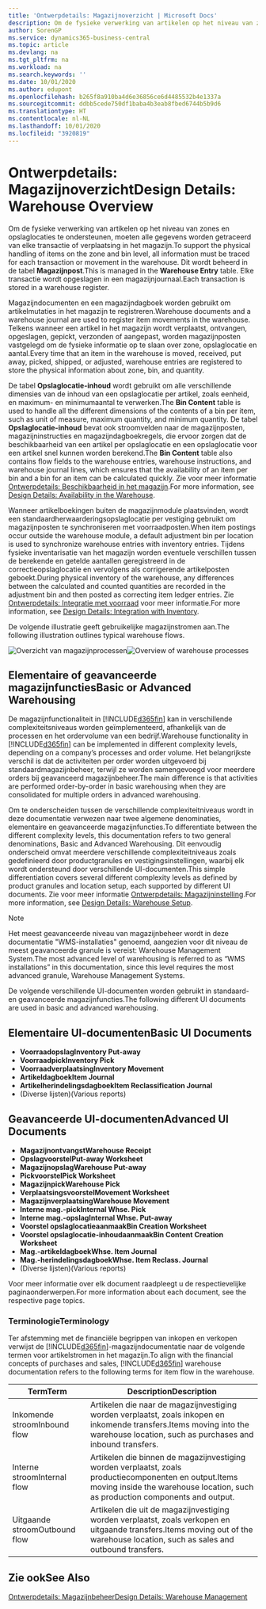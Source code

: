 ```yaml
---
title: 'Ontwerpdetails: Magazijnoverzicht | Microsoft Docs'
description: Om de fysieke verwerking van artikelen op het niveau van zones en opslaglocaties te ondersteunen, moeten alle gegevens worden getraceerd van elke transactie of verplaatsing in het magazijn. Dit wordt beheerd in de tabel **Magazijnpost**. Elke transactie wordt opgeslagen in een magazijnjournaal.
author: SorenGP
ms.service: dynamics365-business-central
ms.topic: article
ms.devlang: na
ms.tgt_pltfrm: na
ms.workload: na
ms.search.keywords: ''
ms.date: 10/01/2020
ms.author: edupont
ms.openlocfilehash: b265f8a910ba4d6e36856ce6d4485532b4e1337a
ms.sourcegitcommit: ddbb5cede750df1baba4b3eab8fbed6744b5b9d6
ms.translationtype: HT
ms.contentlocale: nl-NL
ms.lasthandoff: 10/01/2020
ms.locfileid: "3920819"
---
```

# <a name="design-details-warehouse-overview"></a><span data-ttu-id="5901f-105">Ontwerpdetails: Magazijnoverzicht</span><span class="sxs-lookup"><span data-stu-id="5901f-105">Design Details: Warehouse Overview</span></span>
<span data-ttu-id="5901f-106">Om de fysieke verwerking van artikelen op het niveau van zones en opslaglocaties te ondersteunen, moeten alle gegevens worden getraceerd van elke transactie of verplaatsing in het magazijn.</span><span class="sxs-lookup"><span data-stu-id="5901f-106">To support the physical handling of items on the zone and bin level, all information must be traced for each transaction or movement in the warehouse.</span></span> <span data-ttu-id="5901f-107">Dit wordt beheerd in de tabel **Magazijnpost**.</span><span class="sxs-lookup"><span data-stu-id="5901f-107">This is managed in the **Warehouse Entry** table.</span></span> <span data-ttu-id="5901f-108">Elke transactie wordt opgeslagen in een magazijnjournaal.</span><span class="sxs-lookup"><span data-stu-id="5901f-108">Each transaction is stored in a warehouse register.</span></span>  

<span data-ttu-id="5901f-109">Magazijndocumenten en een magazijndagboek worden gebruikt om artikelmutaties in het magazijn te registreren.</span><span class="sxs-lookup"><span data-stu-id="5901f-109">Warehouse documents and a warehouse journal are used to register item movements in the warehouse.</span></span> <span data-ttu-id="5901f-110">Telkens wanneer een artikel in het magazijn wordt verplaatst, ontvangen, opgeslagen, gepickt, verzonden of aangepast, worden magazijnposten vastgelegd om de fysieke informatie op te slaan over zone, opslaglocatie en aantal.</span><span class="sxs-lookup"><span data-stu-id="5901f-110">Every time that an item in the warehouse is moved, received, put away, picked, shipped, or adjusted, warehouse entries are registered to store the physical information about zone, bin, and quantity.</span></span>

<span data-ttu-id="5901f-111">De tabel **Opslaglocatie-inhoud** wordt gebruikt om alle verschillende dimensies van de inhoud van een opslaglocatie per artikel, zoals eenheid, en maximum- en minimumaantal te verwerken.</span><span class="sxs-lookup"><span data-stu-id="5901f-111">The **Bin Content** table is used to handle all the different dimensions of the contents of a bin per item, such as unit of measure, maximum quantity, and minimum quantity.</span></span> <span data-ttu-id="5901f-112">De tabel **Opslaglocatie-inhoud** bevat ook stroomvelden naar de magazijnposten, magazijninstructies en magazijndagboekregels, die ervoor zorgen dat de beschikbaarheid van een artikel per opslaglocatie en een opslaglocatie voor een artikel snel kunnen worden berekend.</span><span class="sxs-lookup"><span data-stu-id="5901f-112">The **Bin Content** table also contains flow fields to the warehouse entries, warehouse instructions, and warehouse journal lines, which ensures that the availability of an item per bin and a bin for an item can be calculated quickly.</span></span> <span data-ttu-id="5901f-113">Zie voor meer informatie [Ontwerpdetails: Beschikbaarheid in het magazijn](design-details-availability-in-the-warehouse.md).</span><span class="sxs-lookup"><span data-stu-id="5901f-113">For more information, see [Design Details: Availability in the Warehouse](design-details-availability-in-the-warehouse.md).</span></span>  

<span data-ttu-id="5901f-114">Wanneer artikelboekingen buiten de magazijnmodule plaatsvinden, wordt een standaardherwaarderingsopslaglocatie per vestiging gebruikt om magazijnposten te synchroniseren met voorraadposten.</span><span class="sxs-lookup"><span data-stu-id="5901f-114">When item postings occur outside the warehouse module, a default adjustment bin per location is used to synchronize warehouse entries with inventory entries.</span></span> <span data-ttu-id="5901f-115">Tijdens fysieke inventarisatie van het magazijn worden eventuele verschillen tussen de berekende en getelde aantallen geregistreerd in de correctieopslaglocatie en vervolgens als corrigerende artikelposten geboekt.</span><span class="sxs-lookup"><span data-stu-id="5901f-115">During physical inventory of the warehouse, any differences between the calculated and counted quantities are recorded in the adjustment bin and then posted as correcting item ledger entries.</span></span> <span data-ttu-id="5901f-116">Zie [Ontwerpdetails: Integratie met voorraad](design-details-integration-with-inventory.md) voor meer informatie.</span><span class="sxs-lookup"><span data-stu-id="5901f-116">For more information, see [Design Details: Integration with Inventory](design-details-integration-with-inventory.md).</span></span>  

<span data-ttu-id="5901f-117">De volgende illustratie geeft gebruikelijke magazijnstromen aan.</span><span class="sxs-lookup"><span data-stu-id="5901f-117">The following illustration outlines typical warehouse flows.</span></span>  

<span data-ttu-id="5901f-118">![Overzicht van magazijnprocessen](media/design_details_warehouse_management_overview.png "Overzicht van magazijnprocessen")</span><span class="sxs-lookup"><span data-stu-id="5901f-118">![Overview of warehouse processes](media/design_details_warehouse_management_overview.png "Overview of warehouse processes")</span></span>  

## <a name="basic-or-advanced-warehousing"></a><span data-ttu-id="5901f-119">Elementaire of geavanceerde magazijnfuncties</span><span class="sxs-lookup"><span data-stu-id="5901f-119">Basic or Advanced Warehousing</span></span>  
<span data-ttu-id="5901f-120">De magazijnfunctionaliteit in [!INCLUDE[d365fin](includes/d365fin_md.md)] kan in verschillende complexiteitsniveaus worden geïmplementeerd, afhankelijk van de processen en het ordervolume van een bedrijf.</span><span class="sxs-lookup"><span data-stu-id="5901f-120">Warehouse functionality in [!INCLUDE[d365fin](includes/d365fin_md.md)] can be implemented in different complexity levels, depending on a company’s processes and order volume.</span></span> <span data-ttu-id="5901f-121">Het belangrijkste verschil is dat de activiteiten per order worden uitgevoerd bij standaardmagazijnbeheer, terwijl ze worden samengevoegd voor meerdere orders bij geavanceerd magazijnbeheer.</span><span class="sxs-lookup"><span data-stu-id="5901f-121">The main difference is that activities are performed order-by-order in basic warehousing when they are consolidated for multiple orders in advanced warehousing.</span></span>  

 <span data-ttu-id="5901f-122">Om te onderscheiden tussen de verschillende complexiteitniveaus wordt in deze documentatie verwezen naar twee algemene denominaties, elementaire en geavanceerde magazijnfuncties.</span><span class="sxs-lookup"><span data-stu-id="5901f-122">To differentiate between the different complexity levels, this documentation refers to two general denominations, Basic and Advanced Warehousing.</span></span> <span data-ttu-id="5901f-123">Dit eenvoudig onderscheid omvat meerdere verschillende complexiteitniveaus zoals gedefinieerd door productgranules en vestigingsinstellingen, waarbij elk wordt ondersteund door verschillende UI-documenten.</span><span class="sxs-lookup"><span data-stu-id="5901f-123">This simple differentiation covers several different complexity levels as defined by product granules and location setup, each supported by different UI documents.</span></span> <span data-ttu-id="5901f-124">Zie voor meer informatie [Ontwerpdetails: Magazijninstelling](design-details-warehouse-setup.md).</span><span class="sxs-lookup"><span data-stu-id="5901f-124">For more information, see [Design Details: Warehouse Setup](design-details-warehouse-setup.md).</span></span>  

> [!NOTE]  
>  <span data-ttu-id="5901f-125">Het meest geavanceerde niveau van magazijnbeheer wordt in deze documentatie "WMS-installaties" genoemd, aangezien voor dit niveau de meest geavanceerde granule is vereist: Warehouse Management System.</span><span class="sxs-lookup"><span data-stu-id="5901f-125">The most advanced level of warehousing is referred to as “WMS installations” in this documentation, since this level requires the most advanced granule, Warehouse Management Systems.</span></span>  

 <span data-ttu-id="5901f-126">De volgende verschillende UI-documenten worden gebruikt in standaard- en geavanceerde magazijnfuncties.</span><span class="sxs-lookup"><span data-stu-id="5901f-126">The following different UI documents are used in basic and advanced warehousing.</span></span>  

## <a name="basic-ui-documents"></a><span data-ttu-id="5901f-127">Elementaire UI-documenten</span><span class="sxs-lookup"><span data-stu-id="5901f-127">Basic UI Documents</span></span>  

-   <span data-ttu-id="5901f-128">**Voorraadopslag**</span><span class="sxs-lookup"><span data-stu-id="5901f-128">**Inventory Put-away**</span></span>  
-   <span data-ttu-id="5901f-129">**Voorraadpick**</span><span class="sxs-lookup"><span data-stu-id="5901f-129">**Inventory Pick**</span></span>  
-   <span data-ttu-id="5901f-130">**Voorraadverplaatsing**</span><span class="sxs-lookup"><span data-stu-id="5901f-130">**Inventory Movement**</span></span>  
-   <span data-ttu-id="5901f-131">**Artikeldagboek**</span><span class="sxs-lookup"><span data-stu-id="5901f-131">**Item Journal**</span></span>  
-   <span data-ttu-id="5901f-132">**Artikelherindelingsdagboek**</span><span class="sxs-lookup"><span data-stu-id="5901f-132">**Item Reclassification Journal**</span></span>  
-   <span data-ttu-id="5901f-133">(Diverse lijsten)</span><span class="sxs-lookup"><span data-stu-id="5901f-133">(Various reports)</span></span>  

## <a name="advanced-ui-documents"></a><span data-ttu-id="5901f-134">Geavanceerde UI-documenten</span><span class="sxs-lookup"><span data-stu-id="5901f-134">Advanced UI Documents</span></span>  

-   <span data-ttu-id="5901f-135">**Magazijnontvangst**</span><span class="sxs-lookup"><span data-stu-id="5901f-135">**Warehouse Receipt**</span></span>  
-   <span data-ttu-id="5901f-136">**Opslagvoorstel**</span><span class="sxs-lookup"><span data-stu-id="5901f-136">**Put-away Worksheet**</span></span>  
-   <span data-ttu-id="5901f-137">**Magazijnopslag**</span><span class="sxs-lookup"><span data-stu-id="5901f-137">**Warehouse Put-away**</span></span>  
-   <span data-ttu-id="5901f-138">**Pickvoorstel**</span><span class="sxs-lookup"><span data-stu-id="5901f-138">**Pick Worksheet**</span></span>  
-   <span data-ttu-id="5901f-139">**Magazijnpick**</span><span class="sxs-lookup"><span data-stu-id="5901f-139">**Warehouse Pick**</span></span>  
-   <span data-ttu-id="5901f-140">**Verplaatsingsvoorstel**</span><span class="sxs-lookup"><span data-stu-id="5901f-140">**Movement Worksheet**</span></span>  
-   <span data-ttu-id="5901f-141">**Magazijnverplaatsing**</span><span class="sxs-lookup"><span data-stu-id="5901f-141">**Warehouse Movement**</span></span>  
-   <span data-ttu-id="5901f-142">**Interne mag.-pick**</span><span class="sxs-lookup"><span data-stu-id="5901f-142">**Internal Whse. Pick**</span></span>  
-   <span data-ttu-id="5901f-143">**Interne mag.-opslag**</span><span class="sxs-lookup"><span data-stu-id="5901f-143">**Internal Whse. Put-away**</span></span>  
-   <span data-ttu-id="5901f-144">**Voorstel opslaglocatieaanmaak**</span><span class="sxs-lookup"><span data-stu-id="5901f-144">**Bin Creation Worksheet**</span></span>  
-   <span data-ttu-id="5901f-145">**Voorstel opslaglocatie-inhoudaanmaak**</span><span class="sxs-lookup"><span data-stu-id="5901f-145">**Bin Content Creation Worksheet**</span></span>  
-   <span data-ttu-id="5901f-146">**Mag.-artikeldagboek**</span><span class="sxs-lookup"><span data-stu-id="5901f-146">**Whse. Item Journal**</span></span>  
-   <span data-ttu-id="5901f-147">**Mag.-herindelingsdagboek**</span><span class="sxs-lookup"><span data-stu-id="5901f-147">**Whse. Item Reclass. Journal**</span></span>  
-   <span data-ttu-id="5901f-148">(Diverse lijsten)</span><span class="sxs-lookup"><span data-stu-id="5901f-148">(Various reports)</span></span>  

<span data-ttu-id="5901f-149">Voor meer informatie over elk document raadpleegt u de respectievelijke paginaonderwerpen.</span><span class="sxs-lookup"><span data-stu-id="5901f-149">For more information about each document, see the respective page topics.</span></span>  

### <a name="terminology"></a><span data-ttu-id="5901f-150">Terminologie</span><span class="sxs-lookup"><span data-stu-id="5901f-150">Terminology</span></span>  
<span data-ttu-id="5901f-151">Ter afstemming met de financiële begrippen van inkopen en verkopen verwijst de [!INCLUDE[d365fin](includes/d365fin_md.md)]-magazijndocumentatie naar de volgende termen voor artikelstromen in het magazijn.</span><span class="sxs-lookup"><span data-stu-id="5901f-151">To align with the financial concepts of purchases and sales, [!INCLUDE[d365fin](includes/d365fin_md.md)] warehouse documentation refers to the following terms for item flow in the warehouse.</span></span>  

|<span data-ttu-id="5901f-152">Term</span><span class="sxs-lookup"><span data-stu-id="5901f-152">Term</span></span>|<span data-ttu-id="5901f-153">Description</span><span class="sxs-lookup"><span data-stu-id="5901f-153">Description</span></span>|  
|----------|---------------------------------------|  
|<span data-ttu-id="5901f-154">Inkomende stroom</span><span class="sxs-lookup"><span data-stu-id="5901f-154">Inbound flow</span></span>|<span data-ttu-id="5901f-155">Artikelen die naar de magazijnvestiging worden verplaatst, zoals inkopen en inkomende transfers.</span><span class="sxs-lookup"><span data-stu-id="5901f-155">Items moving into the warehouse location, such as purchases and inbound transfers.</span></span>|  
|<span data-ttu-id="5901f-156">Interne stroom</span><span class="sxs-lookup"><span data-stu-id="5901f-156">Internal flow</span></span>|<span data-ttu-id="5901f-157">Artikelen die binnen de magazijnvestiging worden verplaatst, zoals productiecomponenten en output.</span><span class="sxs-lookup"><span data-stu-id="5901f-157">Items moving inside the warehouse location, such as production components and output.</span></span>|  
|<span data-ttu-id="5901f-158">Uitgaande stroom</span><span class="sxs-lookup"><span data-stu-id="5901f-158">Outbound flow</span></span>|<span data-ttu-id="5901f-159">Artikelen die uit de magazijnvestiging worden verplaatst, zoals verkopen en uitgaande transfers.</span><span class="sxs-lookup"><span data-stu-id="5901f-159">Items moving out of the warehouse location, such as sales and outbound transfers.</span></span>|  

## <a name="see-also"></a><span data-ttu-id="5901f-160">Zie ook</span><span class="sxs-lookup"><span data-stu-id="5901f-160">See Also</span></span>  
 [<span data-ttu-id="5901f-161">Ontwerpdetails: Magazijnbeheer</span><span class="sxs-lookup"><span data-stu-id="5901f-161">Design Details: Warehouse Management</span></span>](design-details-warehouse-management.md)
